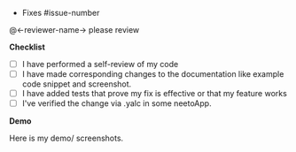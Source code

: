 - Fixes #issue-number

@<-reviewer-name-> please review

**Checklist**

- [ ] I have performed a self-review of my code
- [ ] I have made corresponding changes to the documentation like example code snippet and screenshot.
- [ ] I have added tests that prove my fix is effective or that my feature works
- [ ] I've verified the change via .yalc in some neetoApp.

**Demo**

Here is my demo/ screenshots.